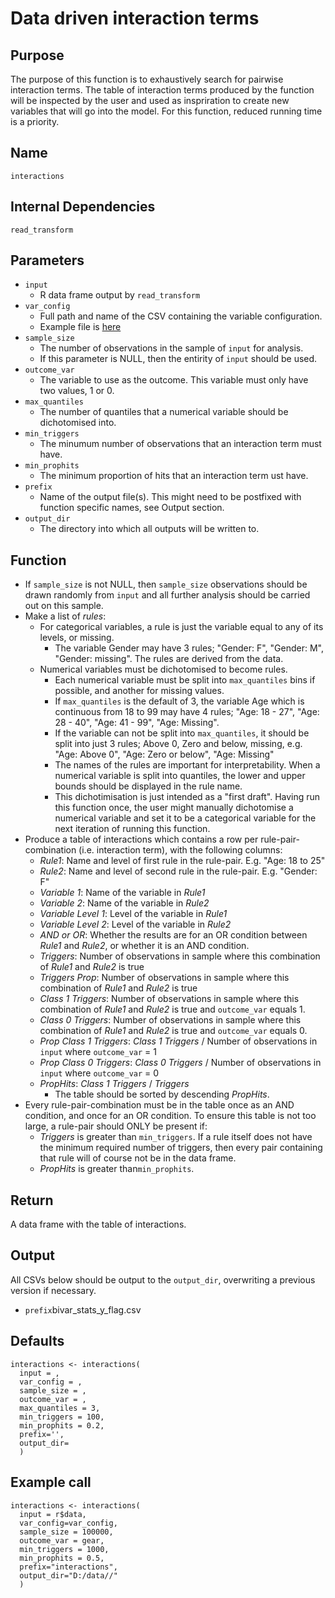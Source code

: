 # Data driven interaction terms

## Purpose
The purpose of this function is to exhaustively search for pairwise interaction terms.
The table of interaction terms produced by the function will be inspected by the user and used as inspriration to create new variables that will go into the model.
For this function, reduced running time is a priority.

## Name
`interactions`

## Internal Dependencies
`read_transform`

## Parameters
* `input`
  * R data frame output by `read_transform`
* `var_config`
  * Full path and name of the CSV containing the variable configuration.
  * Example file is [here](../example_metadata_files/var_config.csv)
* `sample_size`
  * The number of observations in the sample of `input` for analysis.
  * If this parameter is NULL, then the entirity of  `input` should be used.
* `outcome_var`
  * The variable to use as the outcome. This variable must only have two values, 1 or 0.
* `max_quantiles`
  * The number of quantiles that a numerical variable should be dichotomised into.
* `min_triggers`
  * The minumum number of observations that an interaction term must have.
* `min_prophits`
  * The minimum proportion of hits that an interaction term ust have.
* `prefix`
  * Name of the output file(s). This might need to be postfixed with function specific names, see Output section.
* `output_dir`
  * The directory into which all outputs will be written to.

## Function
* If `sample_size` is not NULL, then `sample_size` observations should be drawn randomly from `input` and all further analysis should be carried out on this sample.
* Make a list of _rules_:
  * For categorical variables, a rule is just the variable equal to any of its levels, or missing.
    * The variable Gender may have 3 rules; "Gender: F", "Gender: M", "Gender: missing". The rules are derived from the data.
  * Numerical variables must be dichotomised to become rules.
    * Each numerical variable must be split into `max_quantiles` bins if possible, and another for missing values.
    * If `max_quantiles` is the default of 3, the variable Age which is continuous from 18 to 99 may have 4 rules; "Age: 18 - 27", "Age: 28 - 40", "Age: 41 - 99", "Age: Missing".
    * If the variable can not be split into `max_quantiles`, it should be split into just 3 rules; Above 0, Zero and below, missing, e.g. "Age: Above 0", "Age: Zero or below", "Age: Missing"
    * The names of the rules are important for interpretability. When a numerical variable is split into quantiles, the lower and upper bounds should be displayed in the rule name.
    * This dichotimisation is just intended as a "first draft". Having run this function once, the user might manually dichotomise a numerical variable and set it to be a categorical variable for the next iteration of running this function.
* Produce a table of interactions which contains a row per rule-pair-combination (i.e. interaction term), with the following columns:
  * _Rule1_: Name and level of first rule in the rule-pair. E.g. "Age: 18 to 25"
  * _Rule2_: Name and level of second rule in the rule-pair. E.g. "Gender: F"
  * _Variable 1_: Name of the variable in _Rule1_
  * _Variable 2_: Name of the variable in _Rule2_
  * _Variable Level 1_: Level of the variable in _Rule1_
  * _Variable Level 2_: Level of the variable in _Rule2_
  * _AND or OR_: Whether the results are for an OR condition between _Rule1_ and _Rule2_, or whether it is an AND condition.
  * _Triggers_: Number of observations in sample where this combination of _Rule1_ and _Rule2_ is true   
  * _Triggers Prop_: Number of observations in sample where this combination of _Rule1_ and _Rule2_ is true   
  * _Class 1 Triggers_: Number of observations in sample where this combination of _Rule1_ and _Rule2_ is true and `outcome_var` equals 1.
  * _Class 0 Triggers_: Number of observations in sample where this combination of _Rule1_ and _Rule2_ is true and `outcome_var` equals 0.
  * _Prop Class 1 Triggers_: _Class 1 Triggers_ / Number of observations in `input` where `outcome_var` = 1
  * _Prop Class 0 Triggers_: _Class 0 Triggers_ / Number of observations in `input` where `outcome_var` = 0
  * _PropHits_: _Class 1 Triggers_ / _Triggers_
    * The table should be sorted by descending _PropHits_.
* Every rule-pair-combination must be in the table once as an AND condition, and once for an OR condition. To ensure this table is not too large, a rule-pair should ONLY be present if:
  * _Triggers_ is greater than `min_triggers`. If a rule itself does not have the minimum required number of triggers, then every pair containing that rule will of course not be in the data frame.
  * _PropHits_ is greater than`min_prophits`.

## Return
A data frame with the table of interactions.

## Output
All CSVs below should be output to the `output_dir`, overwriting a previous version if necessary.
* `prefix`bivar_stats_y_flag.csv

## Defaults
```
interactions <- interactions(
  input = ,
  var_config = ,
  sample_size = ,
  outcome_var = ,
  max_quantiles = 3,
  min_triggers = 100,
  min_prophits = 0.2,
  prefix='',
  output_dir=
  )
```

## Example call
```
interactions <- interactions(
  input = r$data,
  var_config=var_config,
  sample_size = 100000,
  outcome_var = gear,
  min_triggers = 1000,
  min_prophits = 0.5,
  prefix="interactions",
  output_dir="D:/data//"
  )
```
